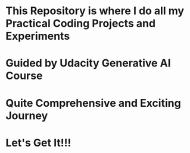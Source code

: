 # This Repository is where I do all my Practical Coding Projects and Experiments

# Guided by Udacity Generative AI Course

# Quite Comprehensive and Exciting Journey

# Let's Get It!!!